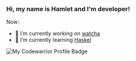 ### Hi, my name is Hamlet and I'm developer!

Now:
- 🔭 I’m currently working on [watcha](https://github.com/CyberNetRunner/watcha)
- 🌱 I’m currently learning [Haskel](www.haskell.org)

![My Codewarrior Profile Badge](https://www.codewars.com/users/CyberNetRunner/badges/large)

